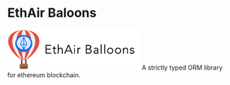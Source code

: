 # EthAir Baloons
<img src="logo_official.png" width="300">
A strictly typed ORM library for ethereum blockchain.